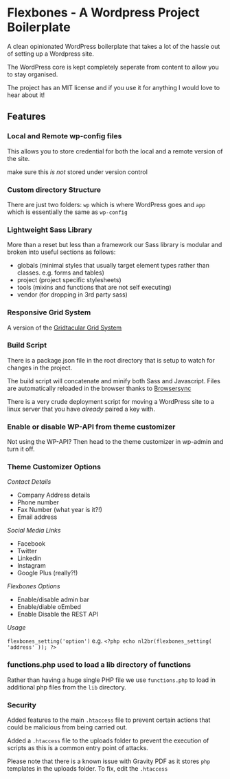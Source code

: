 # Flexbones -  A Wordpress Project Boilerplate

A clean opinionated WordPress boilerplate that takes a lot of the hassle out of setting up a Wordpress site.

The WordPress core is kept completely seperate from content to allow you to stay organised.

The project has an MIT license and if you use it for anything I would love to hear about it!

## Features

### Local and Remote wp-config files

This allows you to store credential for both the local and a remote version of the site.

make sure this *is not*  stored under version control

### Custom directory Structure

There are just two folders: `wp` which is where WordPress goes and `app` which is essentially the same as `wp-config`

### Lightweight Sass Library

More than a reset but less than a framework our Sass library is modular and broken into useful sections as follows:

* globals (minimal styles that usually target element types rather than classes. e.g. forms and tables)
* project (project specific stylesheets)
* tools (mixins and functions that are not self executing)
* vendor (for dropping in 3rd party sass)

### Responsive Grid System

A version of the [Gridtacular Grid System](https://github.com/roikles/Gridtacular)

### Build Script

There is a package.json file in the root directory that is setup to watch for changes in the project.

The build script will concatenate and minify both Sass and Javascript. Files are automatically reloaded in the browser thanks to [Browsersync](https://www.browsersync.io/)

There is a very crude deployment script for moving a WordPress site to a linux server that you have *already* paired a key with.

### Enable or disable WP-API from theme customizer

Not using the WP-API? Then head to the theme customizer in wp-admin and turn it off.

### Theme Customizer Options

*Contact Details*

* Company Address details
* Phone number
* Fax Number (what year is it?!)
* Email address

*Social Media Links*

* Facebook
* Twitter
* Linkedin 
* Instagram
* Google Plus (really?!)

*Flexbones Options*

* Enable/disable admin bar
* Enable/diable oEmbed
* Enable Disable the REST API

*Usage*

`flexbones_setting('option')` e.g. `<?php echo nl2br(flexbones_setting( 'address' )); ?>`

### functions.php used to load a lib directory of functions

Rather than having a huge single PHP file we use `functions.php` to load in additional php files from the `lib` directory.

### Security

Added features to the main `.htaccess` file to prevent certain actions that could be malicious from being carried out.

Added a `.htaccess` file to the uploads folder to prevent the execution of scripts as this is a common entry point of attacks.

Please note that there is a known issue with Gravity PDF as it stores `php` templates in the uploads folder. To fix, edit the `.htaccess`
